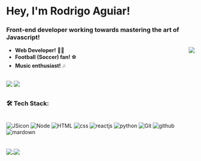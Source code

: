 # Hey, I'm Rodrigo Aguiar!
### Front-end developer working towards mastering the art of Javascript!
  <div style="display: inline_block">
<img src="https://raw.githubusercontent.com/MicaelliMedeiros/micaellimedeiros/master/image/computer-illustration.png" align='right'>

 - **Web Developer!** 👩‍💻
 - **Football (Soccer) fan!** ⚽
 - **Music enthusiast!** 🎶

  <div style="display: inline_block"><br>
   <a href="https://www.linkedin.com/in/rodrigo-aguiar-941b2a137/" target="_blank"><img src="https://img.shields.io/badge/LinkedIn-0077B5?style=for-the-badge&logo=linkedin&logoColor=white" target="_blank"/></a>
      <a href="mailto:rodrigoaguiardev@gmail.com"><img src="https://img.shields.io/badge/Gmail-D14836?style=for-the-badge&logo=gmail&logoColor=white" target="_blank"></a>
  </div>

##
  
  ### 🛠 Tech Stack:
  
  <div>
    <div style="display: inline_block"><br>
<img align="center" alt="JSicon" src="https://shields.io/badge/-JavaScript-051224?style=flat&logo=javascript"/>
<img align="center" alt="Node" src="https://shields.io/badge/-Node.JS-051224?style=flat&logo=node.js"/>
<img align="center" alt="HTML" src="https://shields.io/badge/-HTML-051224?style=flat&logo=html5"/>
<img align="center" alt="css" src="https://shields.io/badge/-CSS-051224?style=flat&logo=css3"/>
<img align="center" alt="reactjs" src="https://shields.io/badge/-React-051224?style=flat&logo=react"/>
<img align="center" alt="python" src="https://shields.io/badge/-Python-051224?style=flat&logo=python"/>
<img align="center" alt="Git" src="https://shields.io/badge/-Git-051224?style=flat&logo=git"/>
<img align="center" alt="github" src="https://shields.io/badge/-GitHub-051224?style=flat&logo=github"/>
<img align="center" alt="mardown" src="https://shields.io/badge/-Visual%20Studio%20Code-051224?style=flat&logo=visual-studio-code"/>

  </div>
  
<br>
<br>

  <div>
    <a href="https://github.com/RodrigoCAguiar">
    <img align="center" heigt="180em" src="https://github-readme-stats.vercel.app/api?username=RodrigoCAguiar&count_private=true&theme=city_lights&show_icons=true&"/>
    <img align="center" heigt="180em" src="https://github-readme-stats.vercel.app/api/top-langs/?username=RodrigoCAguiar&layout=compact&theme=city_lights&langs_count=8"/>
  </div>

##

